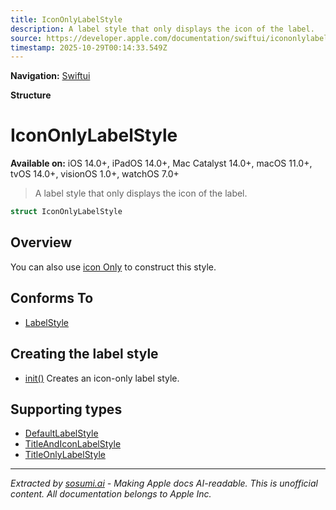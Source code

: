 ```yaml
---
title: IconOnlyLabelStyle
description: A label style that only displays the icon of the label.
source: https://developer.apple.com/documentation/swiftui/icononlylabelstyle
timestamp: 2025-10-29T00:14:33.549Z
---
```


**Navigation:** [Swiftui](/documentation/swiftui)

**Structure**

# IconOnlyLabelStyle

**Available on:** iOS 14.0+, iPadOS 14.0+, Mac Catalyst 14.0+, macOS 11.0+, tvOS 14.0+, visionOS 1.0+, watchOS 7.0+

> A label style that only displays the icon of the label.

```swift
struct IconOnlyLabelStyle
```

## Overview

You can also use [icon Only](/documentation/swiftui/labelstyle/icononly) to construct this style.

## Conforms To

- [LabelStyle](/documentation/swiftui/labelstyle)

## Creating the label style

- [init()](/documentation/swiftui/icononlylabelstyle/init()) Creates an icon-only label style.

## Supporting types

- [DefaultLabelStyle](/documentation/swiftui/defaultlabelstyle)
- [TitleAndIconLabelStyle](/documentation/swiftui/titleandiconlabelstyle)
- [TitleOnlyLabelStyle](/documentation/swiftui/titleonlylabelstyle)

---

*Extracted by [sosumi.ai](https://sosumi.ai) - Making Apple docs AI-readable.*
*This is unofficial content. All documentation belongs to Apple Inc.*
